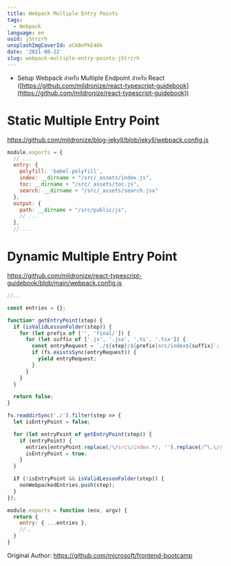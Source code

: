 ```yaml
---
title: Webpack Multiple Entry Points
tags:
  - Webpack
language: en
uuid: j5trzrh
unsplashImgCoverId: oCm8nPkE40k
date: '2021-08-22'
slug: webpack-multiple-entry-points-j5trzrh
---
```


- Setup Webpack สำหรับ Multiple Endpoint สำหรับ React ([https://github.com/mildronize/react-typescript-guidebook](https://github.com/mildronize/react-typescript-guidebook))

# Static Multiple Entry Point
https://github.com/mildronize/blog-jekyll/blob/jekyll/webpack.config.js

```js
module.exports = {
  // ...
  entry: {
    polyfill: 'babel-polyfill',
    index: __dirname + "/src/_assets/index.js",
    toc: __dirname + "/src/_assets/toc.js",
    search: __dirname + "/src/_assets/search.jsx"
  },
  output: {
    path: __dirname + "/src/public/js",
    // ...
  },
  // ...
```

# Dynamic Multiple Entry Point

https://github.com/mildronize/react-typescript-guidebook/blob/main/webpack.config.js

```js
//..

const entries = {};

function* getEntryPoint(step) {
  if (isValidLessonFolder(step)) {
    for (let prefix of ['', 'final/']) {
      for (let suffix of ['.js', '.jsx', '.ts', '.tsx']) {
        const entryRequest = `./${step}/${prefix}src/index${suffix}`;
        if (fs.existsSync(entryRequest)) {
          yield entryRequest;
        }
      }
    }
  }

  return false;
}

fs.readdirSync('./').filter(step => {
  let isEntryPoint = false;

  for (let entryPoint of getEntryPoint(step)) {
    if (entryPoint) {
      entries[entryPoint.replace(/\/src\/index.*/, '').replace(/^\.\//, '')] = entryPoint;
      isEntryPoint = true;
    }
  }

  if (!isEntryPoint && isValidLessonFolder(step)) {
    nonWebpackedEntries.push(step);
  }
});

module.exports = function (env, argv) {
  return {
    entry: { ...entries },
    //..
  }
}

```

Original Author: https://github.com/microsoft/frontend-bootcamp

